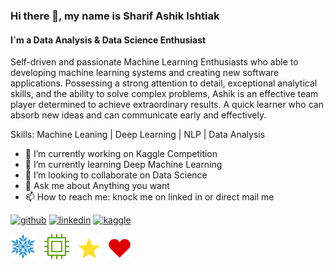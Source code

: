 ### Hi there 👋, my name is Sharif Ashik Ishtiak
#### I`m a Data Analysis & Data Science Enthusiast
Self-driven and passionate Machine Learning Enthusiasts who able to developing machine learning systems and creating new software applications. Possessing a strong attention to detail, exceptional analytical skills, and the ability to solve complex problems, Ashik is an effective team player determined to achieve extraordinary results. A quick learner who can absorb new ideas and can communicate early and effectively.


Skills: Machine Leaning | Deep Learning | NLP | Data Analysis

- 🔭 I’m currently working on Kaggle Competition  
- 🌱 I’m currently learning Deep Machine Learning 
- 👯 I’m looking to collaborate on Data Science 
- 💬 Ask me about Anything you want 
- 📫 How to reach me: knock me on linked in or direct mail me 


[<img src='https://cdn.jsdelivr.net/npm/simple-icons@3.0.1/icons/github.svg' alt='github' height='40'>](https://github.com/https://github.com/sharifashik591)  [<img src='https://cdn.jsdelivr.net/npm/simple-icons@3.0.1/icons/linkedin.svg' alt='linkedin' height='40'>](https://www.linkedin.com/in/https://www.linkedin.com/in/sharif-ashik//)  [<img src='https://cdn.jsdelivr.net/npm/simple-icons@3.0.1/icons/kaggle.svg' alt='kaggle' height='40'>](https://www.kaggle.com/sharifashik)  

<a href='https://archiveprogram.github.com/'><img src='https://raw.githubusercontent.com/acervenky/animated-github-badges/master/assets/acbadge.gif' width='40' height='40'></a> <a href='https://docs.github.com/en/developers'><img src='https://raw.githubusercontent.com/acervenky/animated-github-badges/master/assets/devbadge.gif' width='40' height='40'></a> <a href='https://stars.github.com/'><img src='https://raw.githubusercontent.com/acervenky/animated-github-badges/master/assets/starbadge.gif' width='35' height='35'></a> <a href='https://docs.github.com/en/github/supporting-the-open-source-community-with-github-sponsors'><img src='https://raw.githubusercontent.com/acervenky/animated-github-badges/master/assets/sponsorbadge.gif' width='35' height='35'></a> 


